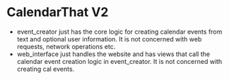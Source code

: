 # CalendarThat V2

- event_creator just has the core logic for creating calendar events from text and optional user information. It is not concerned with web requests, network operations etc.
- web_interface just handles the website and has views that call the calendar event creation logic in event_creator. It is not concerned with creating cal events.